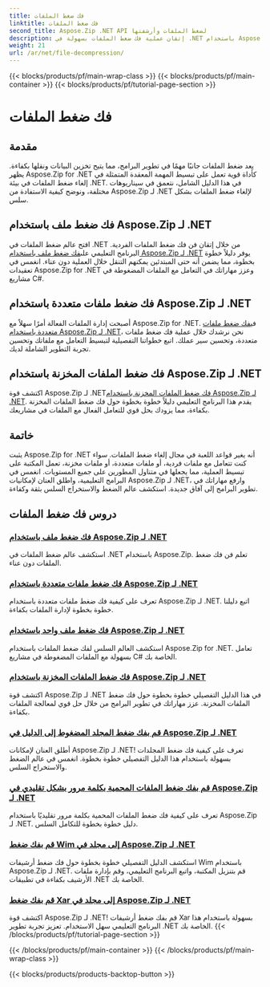 ```yaml
---
title: فك ضغط الملفات
linktitle: فك ضغط الملفات
second_title: Aspose.Zip .NET API لضغط الملفات وأرشفتها
description: إتقان عملية فك ضغط الملفات بسهولة في .NET باستخدام Aspose.Zip لبرامج .NET التعليمية. تعلم كيفية التعامل مع الملفات المضغوطة بكفاءة باستخدام الأدلة خطوة بخطوة.
weight: 21
url: /ar/net/file-decompression/
---
```


{{< blocks/products/pf/main-wrap-class >}}
{{< blocks/products/pf/main-container >}}
{{< blocks/products/pf/tutorial-page-section >}}

# فك ضغط الملفات



## مقدمة

يعد ضغط الملفات جانبًا مهمًا في تطوير البرامج، مما يتيح تخزين البيانات ونقلها بكفاءة. يظهر Aspose.Zip for .NET كأداة قوية تعمل على تبسيط المهمة المعقدة المتمثلة في إلغاء ضغط الملفات في بيئة .NET. في هذا الدليل الشامل، نتعمق في سيناريوهات مختلفة، ونوضح كيفية الاستفادة من Aspose.Zip لـ .NET لإلغاء ضغط الملفات بشكل سلس.

## فك ضغط ملف باستخدام Aspose.Zip لـ .NET

افتح عالم ضغط الملفات في .NET من خلال إتقان فن فك ضغط الملفات الفردية. البرنامج التعليمي على[فك ضغط ملف باستخدام Aspose.Zip لـ .NET](./decompress-file/) يوفر دليلاً خطوة بخطوة، مما يضمن أنه حتى المبتدئين يمكنهم التنقل خلال العملية دون عناء. انغمس في تعقيدات Aspose.Zip for .NET وعزز مهاراتك في التعامل مع الملفات المضغوطة في مشاريع C#.

## فك ضغط ملفات متعددة باستخدام Aspose.Zip لـ .NET

 أصبحت إدارة الملفات الفعالة أمرًا سهلاً مع Aspose.Zip for .NET. في[فك ضغط ملفات متعددة باستخدام Aspose.Zip لـ .NET](./decompress-multiple-files/)، نحن نرشدك خلال عملية فك ضغط ملفات متعددة، وتحسين سير عملك. اتبع خطواتنا التفصيلية لتبسيط التعامل مع ملفاتك وتحسين تجربة التطوير الشاملة لديك.

## فك ضغط الملفات المخزنة باستخدام Aspose.Zip لـ .NET

 اكتشف قوة Aspose.Zip لـ .NET[فك ضغط الملفات المخزنة باستخدام Aspose.Zip لـ .NET](./decompress-stored-file/). يقدم هذا البرنامج التعليمي دليلاً خطوة بخطوة حول فك ضغط الملفات المخزنة بكفاءة، مما يزودك بحل قوي للتعامل الفعال مع الملفات في مشاريعك.

## خاتمة

يثبت Aspose.Zip for .NET أنه يغير قواعد اللعبة في مجال إلغاء ضغط الملفات. سواء كنت تتعامل مع ملفات فردية، أو ملفات متعددة، أو ملفات مخزنة، تعمل المكتبة على تبسيط العملية، مما يجعلها في متناول المطورين على جميع المستويات. انغمس في البرامج التعليمية، واطلق العنان لإمكانيات Aspose.Zip لـ .NET، وارفع مهاراتك في تطوير البرامج إلى آفاق جديدة. استكشف عالم الضغط والاستخراج السلس بثقة وكفاءة.
## دروس فك ضغط الملفات
### [فك ضغط ملف باستخدام Aspose.Zip لـ .NET](./decompress-file/)
استكشف عالم ضغط الملفات في .NET باستخدام Aspose.Zip. تعلم فن فك ضغط الملفات دون عناء.
### [فك ضغط ملفات متعددة باستخدام Aspose.Zip لـ .NET](./decompress-multiple-files/)
تعرف على كيفية فك ضغط ملفات متعددة باستخدام Aspose.Zip لـ .NET. اتبع دليلنا خطوة بخطوة لإدارة الملفات بكفاءة.
### [فك ضغط ملف واحد باستخدام Aspose.Zip لـ .NET](./decompress-single-file/)
استكشف العالم السلس لفك ضغط الملفات باستخدام Aspose.Zip for .NET. تعامل بسهولة مع الملفات المضغوطة في مشاريع C# الخاصة بك.
### [فك ضغط الملفات المخزنة باستخدام Aspose.Zip لـ .NET](./decompress-stored-file/)
اكتشف قوة Aspose.Zip لـ .NET في هذا الدليل التفصيلي خطوة بخطوة حول فك ضغط الملفات المخزنة. عزز مهاراتك في تطوير البرامج من خلال حل قوي لمعالجة الملفات بكفاءة.
### [قم بفك ضغط المجلد المضغوط إلى الدليل في Aspose.Zip لـ .NET](./decompress-compressed-folder-directory/)
أطلق العنان لإمكانات Aspose.Zip لـ .NET! تعرف على كيفية فك ضغط المجلدات بسهولة باستخدام هذا الدليل التفصيلي خطوة بخطوة. انغمس في عالم الضغط والاستخراج السلس.
### [قم بفك ضغط الملفات المحمية بكلمة مرور بشكل تقليدي في Aspose.Zip لـ .NET](./decompress-traditionally-password-protected-file/)
تعرف على كيفية فك ضغط الملفات المحمية بكلمة مرور تقليديًا باستخدام Aspose.Zip لـ .NET. دليل خطوة بخطوة للتكامل السلس.
### [قم بفك ضغط Wim إلى مجلد في Aspose.Zip لـ .NET](./decompress-wim-folder/)
استكشف الدليل التفصيلي خطوة بخطوة حول فك ضغط أرشيفات Wim باستخدام Aspose.Zip لـ .NET. قم بتنزيل المكتبة، واتبع البرنامج التعليمي، وقم بإدارة ملفات الأرشيف بكفاءة في تطبيقات .NET الخاصة بك.
### [قم بفك ضغط Xar إلى مجلد في Aspose.Zip لـ .NET](./decompress-xar-folder/)
اكتشف قوة Aspose.Zip لـ .NET! قم بفك ضغط أرشيفات Xar بسهولة باستخدام هذا البرنامج التعليمي سهل الاستخدام. تعزيز تجربة تطوير .NET الخاصة بك.
{{< /blocks/products/pf/tutorial-page-section >}}

{{< /blocks/products/pf/main-container >}}
{{< /blocks/products/pf/main-wrap-class >}}

{{< blocks/products/products-backtop-button >}}
